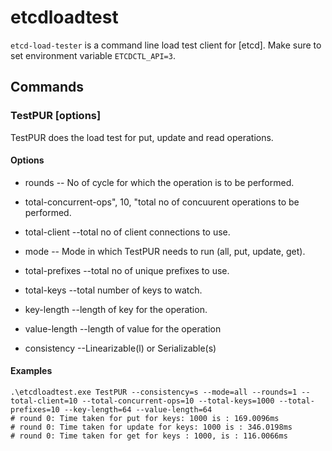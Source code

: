 etcdloadtest
============

`etcd-load-tester` is a command line load test client for [etcd].
Make sure to set environment variable `ETCDCTL_API=3`.

## Commands

### TestPUR [options]

TestPUR does the load test for put, update and read operations.

#### Options

- rounds -- No of cycle for which the operation is to be performed.

- total-concurrent-ops", 10, "total no of concuurent operations to be performed.

- total-client --total no of client connections to use.

- mode -- Mode in which TestPUR needs to run (all, put, update, get).

- total-prefixes --total no of unique prefixes to use.

- total-keys --total number of keys to watch.

- key-length --length of key for the operation.

- value-length --length of value for the operation

- consistency --Linearizable(l) or Serializable(s)

#### Examples

```
.\etcdloadtest.exe TestPUR --consistency=s --mode=all --rounds=1 --total-client=10 --total-concurrent-ops=10 --total-keys=1000 --total-prefixes=10 --key-length=64 --value-length=64
# round 0: Time taken for put for keys: 1000 is : 169.0096ms
# round 0: Time taken for update for keys: 1000 is : 346.0198ms
# round 0: Time taken for get for keys : 1000, is : 116.0066ms
```